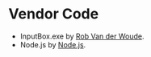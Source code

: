 # Vendor Code

- InputBox.exe by [Rob Van der Woude](https://www.robvanderwoude.com/dialogboxes.php).
- Node.js by [Node.js](https://nodejs.org/en/).
